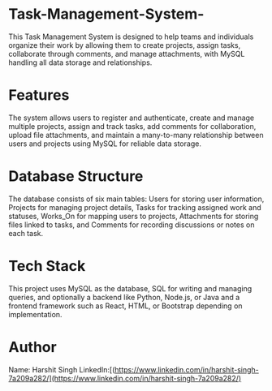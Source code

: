 # Task-Management-System-
This Task Management System is designed to help teams and individuals organize their work by allowing them to create projects, assign tasks, collaborate through comments, and manage attachments, with MySQL handling all data storage and relationships.

# Features
The system allows users to register and authenticate, create and manage multiple projects, assign and track tasks, add comments for collaboration, upload file attachments, and maintain a many-to-many relationship between users and projects using MySQL for reliable data storage.

# Database Structure
The database consists of six main tables: Users for storing user information, Projects for managing project details, Tasks for tracking assigned work and statuses, Works_On for mapping users to projects, Attachments for storing files linked to tasks, and Comments for recording discussions or notes on each task.

# Tech Stack
This project uses MySQL as the database, SQL for writing and managing queries, and optionally a backend like Python, Node.js, or Java and a frontend framework such as React, HTML, or Bootstrap depending on implementation.

# Author
Name: Harshit Singh
LinkedIn:[(https://www.linkedin.com/in/harshit-singh-7a209a282/](https://www.linkedin.com/in/harshit-singh-7a209a282/)
